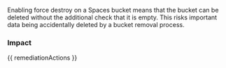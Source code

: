 
Enabling force destroy on a Spaces bucket means that the bucket can be deleted without the additional check that it is empty. This risks important data being accidentally deleted by a bucket removal process.


### Impact
<!-- Add Impact here -->

<!-- DO NOT CHANGE -->
{{ remediationActions }}


